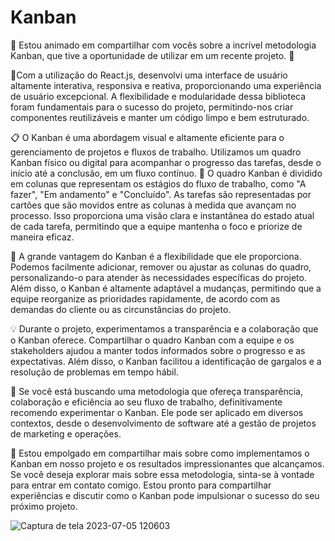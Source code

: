 # Kanban

📌 Estou animado em compartilhar com vocês sobre a incrível metodologia Kanban, que tive a oportunidade de utilizar em um recente projeto. 🚀

🔄Com a utilização do React.js, desenvolvi uma interface de usuário altamente interativa, responsiva e reativa, proporcionando uma experiência de usuário excepcional. A flexibilidade e modularidade dessa biblioteca foram fundamentais para o sucesso do projeto, permitindo-nos criar componentes reutilizáveis e manter um código limpo e bem estruturado.

📋 O Kanban é uma abordagem visual e altamente eficiente para o gerenciamento de projetos e fluxos de trabalho. Utilizamos um quadro Kanban físico ou digital para acompanhar o progresso das tarefas, desde o início até a conclusão, em um fluxo contínuo.
🎯 O quadro Kanban é dividido em colunas que representam os estágios do fluxo de trabalho, como "A fazer", "Em andamento" e "Concluído". As tarefas são representadas por cartões que são movidos entre as colunas à medida que avançam no processo. Isso proporciona uma visão clara e instantânea do estado atual de cada tarefa, permitindo que a equipe mantenha o foco e priorize de maneira eficaz.

🔄 A grande vantagem do Kanban é a flexibilidade que ele proporciona. Podemos facilmente adicionar, remover ou ajustar as colunas do quadro, personalizando-o para atender às necessidades específicas do projeto. Além disso, o Kanban é altamente adaptável a mudanças, permitindo que a equipe reorganize as prioridades rapidamente, de acordo com as demandas do cliente ou as circunstâncias do projeto.

💡 Durante o projeto, experimentamos a transparência e a colaboração que o Kanban oferece. Compartilhar o quadro Kanban com a equipe e os stakeholders ajudou a manter todos informados sobre o progresso e as expectativas. Além disso, o Kanban facilitou a identificação de gargalos e a resolução de problemas em tempo hábil.

💪 Se você está buscando uma metodologia que ofereça transparência, colaboração e eficiência ao seu fluxo de trabalho, definitivamente recomendo experimentar o Kanban. Ele pode ser aplicado em diversos contextos, desde o desenvolvimento de software até a gestão de projetos de marketing e operações.

🌟 Estou empolgado em compartilhar mais sobre como implementamos o Kanban em nosso projeto e os resultados impressionantes que alcançamos. Se você deseja explorar mais sobre essa metodologia, sinta-se à vontade para entrar em contato comigo. Estou pronto para compartilhar experiências e discutir como o Kanban pode impulsionar o sucesso do seu próximo projeto.


![Captura de tela 2023-07-05 120603](https://github.com/marckosalks/Kanban-React/assets/84982384/5d72f207-f671-4e0e-8d3e-8e2a4ac26470)

